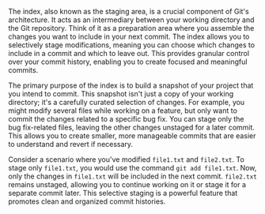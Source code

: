 The index, also known as the staging area, is a crucial component of Git's architecture. It acts as an intermediary between your working directory and the Git repository. Think of it as a preparation area where you assemble the changes you want to include in your next commit. The index allows you to selectively stage modifications, meaning you can choose which changes to include in a commit and which to leave out. This provides granular control over your commit history, enabling you to create focused and meaningful commits.

The primary purpose of the index is to build a snapshot of your project that you intend to commit. This snapshot isn't just a copy of your working directory; it's a carefully curated selection of changes. For example, you might modify several files while working on a feature, but only want to commit the changes related to a specific bug fix. You can stage only the bug fix-related files, leaving the other changes unstaged for a later commit. This allows you to create smaller, more manageable commits that are easier to understand and revert if necessary.

Consider a scenario where you've modified `file1.txt` and `file2.txt`. To stage only `file1.txt`, you would use the command `git add file1.txt`. Now, only the changes in `file1.txt` will be included in the next commit. `file2.txt` remains unstaged, allowing you to continue working on it or stage it for a separate commit later. This selective staging is a powerful feature that promotes clean and organized commit histories.